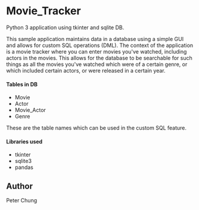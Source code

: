 # Movie_Tracker
Python 3 application using tkinter and sqlite DB.  

This sample application maintains data in a database using a simple GUI and allows for custom SQL operations (DML).  The context of the application is a movie tracker where you can enter movies you've watched, including actors in the movies.  This allows for the database to be searchable for such things as all the movies you've watched which were of a certain genre, or which included certain actors, or were released in a certain year.

#### Tables in DB
- Movie
- Actor
- Movie_Actor
- Genre

These are the table names which can be used in the custom SQL feature.

#### Libraries used
- tkinter
- sqlite3
- pandas


## Author
Peter Chung
